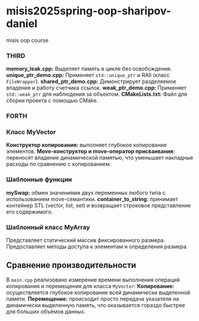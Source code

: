 # misis2025spring-oop-sharipov-daniel
misis oop course

### THIRD

**memory_leak.cpp:** Выделяет память в цикле без освобождения.
**unique_ptr_demo.cpp:** Применяет `std::unique_ptr` и RAII (класс `FileWrapper`).
**shared_ptr_demo.cpp:** Демонстрирует разделяемое владение и работу счетчика ссылок.
**weak_ptr_demo.cpp:** Применяет `std::weak_ptr` для наблюдения за объектом.
**CMakeLists.txt:** Файл для сборки проекта с помощью CMake.

### FORTH

### Класс MyVector
**Конструктор копирования:** выполняет глубокое копирование элементов.
**Move-конструктор и move-оператор присваивания:** переносят владение динамической памятью, что уменьшает накладные расходы по сравнению с копированием.

### Шаблонные функции
**mySwap:** обмен значениями двух переменных любого типа с использованием move-семантики.
**container_to_string:** принимает контейнер STL (vector, list, set) и возвращает строковое представление его содержимого.

### Шаблонный класс MyArray
Представляет статический массив фиксированного размера.
Предоставляет методы доступа к элементам и определения размера.

## Сравнение производительности
В `main.cpp` реализовано измерение времени выполнения операций копирования и перемещения для класса `MyVector`:
**Копирование:** осуществляется глубокое копирование всей динамически выделенной памяти.
**Перемещение:** происходит просто передача указателя на динамически выделенную память, что оказывается гораздо быстрее для больших объёмов данных.
